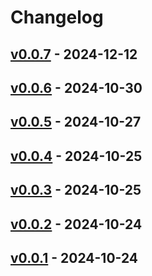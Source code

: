 # Changelog

## [v0.0.7](https://github.com/ebi-yade/ecresolve/compare/v0.0.6...v0.0.7) - 2024-12-12

## [v0.0.6](https://github.com/ebi-yade/ecresolve/compare/v0.0.5...v0.0.6) - 2024-10-30

## [v0.0.5](https://github.com/ebi-yade/ecresolve/compare/v0.0.4...v0.0.5) - 2024-10-27

## [v0.0.4](https://github.com/ebi-yade/ecresolve/compare/v0.0.3...v0.0.4) - 2024-10-25

## [v0.0.3](https://github.com/ebi-yade/ecresolve/compare/v0.0.2...v0.0.3) - 2024-10-25

## [v0.0.2](https://github.com/ebi-yade/ecresolve/compare/v0.0.1...v0.0.2) - 2024-10-24

## [v0.0.1](https://github.com/ebi-yade/ecresolve/commits/v0.0.1) - 2024-10-24
